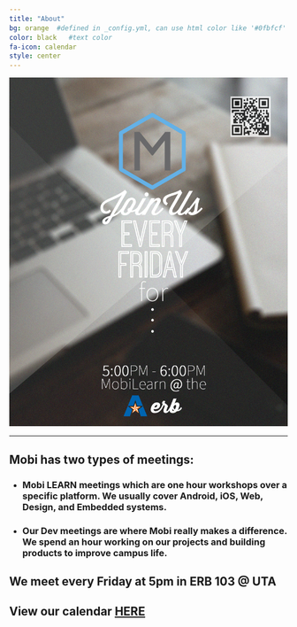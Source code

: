 ```yaml
---
title: "About"
bg: orange  #defined in _config.yml, can use html color like '#0fbfcf'
color: black   #text color
fa-icon: calendar
style: center
---
```


![Alt text](/img/MobiLearn.jpg)

---

## Mobi has two types of meetings:
* ### Mobi LEARN meetings which are one hour workshops over a specific platform. We usually cover Android, iOS, Web, Design, and Embedded systems.
* ### Our Dev meetings are where Mobi really makes a difference. We spend an hour working on our projects and building products to improve campus life.

## We meet every Friday at 5pm in ERB 103 @ UTA

## View our calendar <a href="https://www.google.com/calendar/embed?src=uta.mobi%40gmail.com&ctz=America/Chicago" title="calendar">HERE</a>



